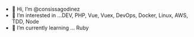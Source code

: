 - 👋 Hi, I’m @consissagodinez
- 👀 I’m interested in ...DEV, PHP, Vue, Vuex, DevOps, Docker, Linux, AWS, TDD, Node
- 🌱 I’m currently learning ... Ruby

